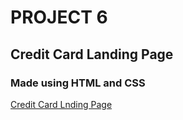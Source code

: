 # PROJECT 6

## Credit Card Landing Page

### Made using HTML and CSS

[Credit Card Lnding Page](https://credit-card-landing-page-site.netlify.app/)
